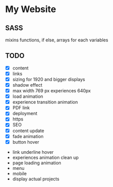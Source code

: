 # My Website
## SASS
mixins
functions, if else, arrays for each
variables

## TODO
- [x] content
- [x] links
- [x] sizing for 1920 and bigger displays
- [x] shadow effect
- [x] max width 769 px experiences 640px
- [x] load animation
- [x] experience transition animation
- [x] PDF link
- [x] deployment
- [x] https
- [x] SEO
- [x] content update
- [x] fade animation
- [x] button hover
- link underline hover
- experiences animation clean up
- page loading animation
- menu
- mobile
- display actual projects
